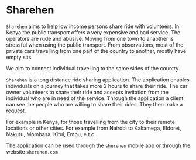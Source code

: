 # Sharehen

`Sharehen` aims to help low income persons share ride with volunteers. In Kenya the public transport offers a very expensive and bad service. The operators are rude and abusive. Moving from one town to anaother is stressful when using the public transport. From observations, most of the private cars travelling from one part of the country to another, mostly have empty sits.

We aim to connect individual travelling to the same sides of the country.

`Sharehen` is a long distance ride sharing application. The application enables individuals on a journey that takes more 2 hours to share their ride. The car owner volunteers to share their ride and accepts invitation from the individual who are in need of the service. Through the application a client can see the people who are willing to share their rides. They then make a request.

For example in Kenya, for those travelling from the city to their remote locations or other cities. For example from Nairobi to Kakamega, Eldoret, Nakuru, Mombasa, Kitui, Embu, e.t.c.

The application can be used through the `sherehen` mobile app or through the website `sherehen.com`
